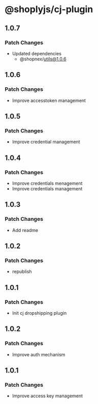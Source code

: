 # @shoplyjs/cj-plugin

## 1.0.7

### Patch Changes

- Updated dependencies
    - @shopnex/utils@1.0.6

## 1.0.6

### Patch Changes

- Improve accesstoken management

## 1.0.5

### Patch Changes

- Improve credential management

## 1.0.4

### Patch Changes

- Improve credentials menagement
- Improve credentials management

## 1.0.3

### Patch Changes

- Add readme

## 1.0.2

### Patch Changes

- republish

## 1.0.1

### Patch Changes

- Init cj dropshipping plugin

## 1.0.2

### Patch Changes

- Improve auth mechanism

## 1.0.1

### Patch Changes

- Improve access key management
